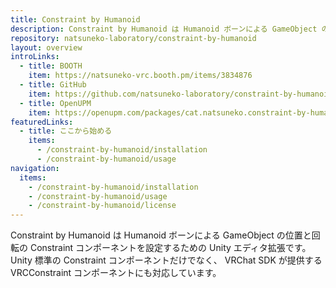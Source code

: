```yaml
---
title: Constraint by Humanoid
description: Constraint by Humanoid は Humanoid ボーンによる GameObject の位置と回転の Constraint コンポーネントを設定するための Unity エディタ拡張です。
repository: natsuneko-laboratory/constraint-by-humanoid
layout: overview
introLinks:
  - title: BOOTH
    item: https://natsuneko-vrc.booth.pm/items/3834876
  - title: GitHub
    item: https://github.com/natsuneko-laboratory/constraint-by-humanoid
  - title: OpenUPM
    item: https://openupm.com/packages/cat.natsuneko.constraint-by-humanoid/
featuredLinks:
  - title: ここから始める
    items:
      - /constraint-by-humanoid/installation
      - /constraint-by-humanoid/usage
navigation:
  items:
    - /constraint-by-humanoid/installation
    - /constraint-by-humanoid/usage
    - /constraint-by-humanoid/license
---
```


Constraint by Humanoid は Humanoid ボーンによる GameObject の位置と回転の Constraint コンポーネントを設定するための Unity エディタ拡張です。
Unity 標準の Constraint コンポーネントだけでなく、 VRChat SDK が提供する VRCConstraint コンポーネントにも対応しています。
